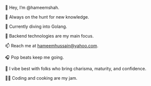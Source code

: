 👋 Hey, I’m @hameemshah.

👀 Always on the hunt for new knowledge.

🌱 Currently diving into Golang.

💞️ Backend technologies are my main focus.

📫 Reach me at hameemhussain@yahoo.com.

🎧 Pop beats keep me going.

🫧 I vibe best with folks who bring charisma, maturity, and confidence.

👨‍💻 Coding and cooking are my jam.
